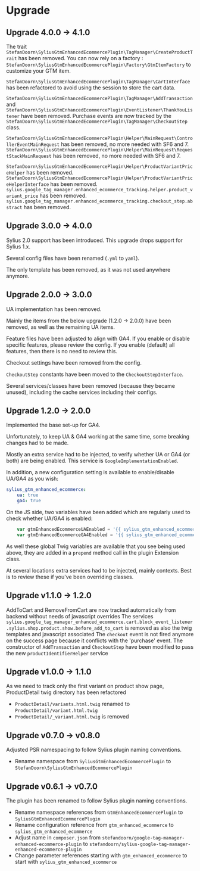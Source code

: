 # Upgrade

Upgrade 4.0.0 -> 4.1.0
----------------------

The trait `StefanDoorn\SyliusGtmEnhancedEcommercePlugin\TagManager\CreateProductTrait` has been removed.
You can now rely on a factory : `StefanDoorn\SyliusGtmEnhancedEcommercePlugin\Factory\GtmItemFactory` to customize your GTM item.

`StefanDoorn\SyliusGtmEnhancedEcommercePlugin\TagManager\CartInterface` has been refactored to avoid using the session to store the cart data.

`StefanDoorn\SyliusGtmEnhancedEcommercePlugin\TagManager\AddTransaction` and
`StefanDoorn\SyliusGtmEnhancedEcommercePlugin\EventListener\ThankYouListener` have been removed.
Purchase events are now tracked by the `StefanDoorn\SyliusGtmEnhancedEcommercePlugin\TagManager\CheckoutStep` class.

`StefanDoorn\SyliusGtmEnhancedEcommercePlugin\Helper\MainRequest\ControllerEventMainRequest` has been removed, no more needed with SF6 and 7.
`StefanDoorn\SyliusGtmEnhancedEcommercePlugin\Helper\MainRequest\RequestStackMainRequest` has been removed, no more needed with SF6 and 7.

`StefanDoorn\SyliusGtmEnhancedEcommercePlugin\Helper\ProductVariantPriceHelper` has been removed.
`StefanDoorn\SyliusGtmEnhancedEcommercePlugin\Helper\ProductVariantPriceHelperInterface` has been removed.
`sylius.google_tag_manager.enhanced_ecommerce_tracking.helper.product_variant_price` has been removed.
`sylius.google_tag_manager.enhanced_ecommerce_tracking.checkout_step.abstract` has been removed.

Upgrade 3.0.0 -> 4.0.0
----------------------

Sylius 2.0 support has been introduced. This upgrade drops support for Sylius 1.x.

Several config files have been renamed (`.yml` to `yaml`).

The only template has been removed, as it was not used anywhere anymore.

Upgrade 2.0.0 -> 3.0.0
----------------------

UA implementation has been removed. 

Mainly the items from the below upgrade (1.2.0 -> 2.0.0) have been removed, as well as the remaining UA items.

Feature files have been adjusted to align with GA4. If you enable or disable specific features, please review the config. If you enable (default) all features, then there is no need to review this.

Checkout settings have been removed from the config.

`CheckoutStep` constants have been moved to the `CheckoutStepInterface`.

Several services/classes have been removed (because they became unused), including the cache services including their configs.

Upgrade 1.2.0 -> 2.0.0
----------------------

Implemented the base set-up for GA4. 

Unfortunately, to keep UA & GA4 working at the same time, some breaking changes had to be made. 

Mostly an extra service had to be injected, to verify whether UA or GA4 (or both) are being enabled. This service is `GoogleImplementationEnabled`.

In addition, a new configuration setting is available to enable/disable UA/GA4 as you wish:

```yaml
sylius_gtm_enhanced_ecommerce:
    ua: true
    ga4: true
```

On the JS side, two variables have been added which are regularly used to check whether UA/GA4 is enabled:

```javascript
    var gtmEnhancedEcommerceUAEnabled = '{{ sylius_gtm_enhanced_ecommerce_google_ua }}';
    var gtmEnhancedEcommerceGA4Enabled = '{{ sylius_gtm_enhanced_ecommerce_google_ga4 }}';
```

As well these global Twig variables are available that you see being used above, they are added in a `prepend` method call in the plugin Extension class.

At several locations extra services had to be injected, mainly contexts. Best is to review these if you've been overriding classes.

Upgrade v1.1.0 -> 1.2.0
-----------------------

AddToCart and RemoveFromCart are now tracked automatically from backend without needs of javascript overrides
The services `sylius.google_tag_manager_enhanced_ecommerce.cart.block_event_listener.sylius.shop.product.show.before_add_to_cart` is removed as also the twig templates and javascript associated
The `checkout` event is not fired anymore on the success page because it conflicts with the 'purchase' event.
The constructor of `AddTransaction` and `CheckoutStep` have been modified to pass the new `productIdentifierHelper` service  


Upgrade v1.0.0 -> 1.1.0
-----------------------

As we need to track only the first variant on product show page, ProductDetail twig directory has been refactored
* `ProductDetail/variants.html.twig` renamed to `ProductDetail/variant.html.twig`
* `ProductDetail/_variant.html.twig` is removed

Upgrade v0.7.0 -> v0.8.0
------------------------

Adjusted PSR namespacing to follow Sylius plugin naming conventions.

* Rename namespace from `SyliusGtmEnhancedEcommercePlugin` to `StefanDoorn\SyliusGtmEnhancedEcommercePlugin`

Upgrade v0.6.1 -> v0.7.0
------------------------

The plugin has been renamed to follow Sylius plugin naming conventions.

* Rename namespace references from `GtmEnhancedEcommercePlugin` to `SyliusGtmEnhancedEcommercePlugin`
* Rename configuration reference from `gtm_enhanced_ecommerce` to `sylius_gtm_enhanced_ecommerce`
* Adjust name in `composer.json` from `stefandoorn/google-tag-manager-enhanced-ecommerce-plugin` to `stefandoorn/sylius-google-tag-manager-enhanced-ecommerce-plugin`
* Change parameter references starting with `gtm_enhanced_ecommerce` to start with `sylius_gtm_enhanced_ecommerce`
